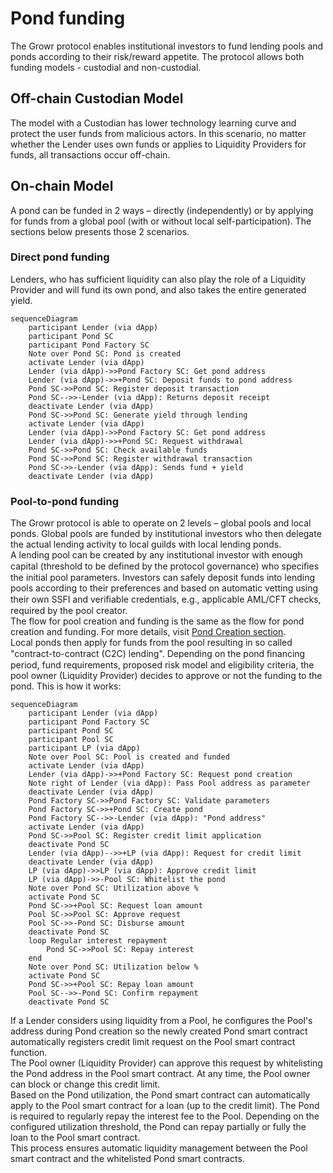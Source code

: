 # Pond funding
The Growr protocol enables institutional investors to fund lending pools and ponds according to their risk/reward appetite. The protocol allows both funding models - custodial and non-custodial.
## Off-chain Custodian Model
The model with a Custodian has lower technology learning curve and protect the user funds from malicious actors. In this scenario, no matter whether the Lender uses own funds or applies to Liquidity Providers for funds, all transactions occur off-chain.
## On-chain Model
A pond can be funded in 2 ways – directly (independently) or by applying for funds from a global pool (with or without local self-participation). The sections below presents those 2 scenarios.
### Direct pond funding
Lenders, who has sufficient liquidity can also play the role of a Liquidity Provider and will fund its own pond, and also takes the entire generated yield.
```mermaid
sequenceDiagram
    participant Lender (via dApp)
    participant Pond SC
    participant Pond Factory SC
    Note over Pond SC: Pond is created
    activate Lender (via dApp)
    Lender (via dApp)->>Pond Factory SC: Get pond address
    Lender (via dApp)->>+Pond SC: Deposit funds to pond address
    Pond SC->>Pond SC: Register deposit transaction
    Pond SC-->>-Lender (via dApp): Returns deposit receipt
    deactivate Lender (via dApp)
    Pond SC->>Pond SC: Generate yield through lending
    activate Lender (via dApp)
    Lender (via dApp)->>Pond Factory SC: Get pond address
    Lender (via dApp)->>+Pond SC: Request withdrawal
    Pond SC->>Pond SC: Check available funds
    Pond SC->>Pond SC: Register withdrawal transaction
    Pond SC->>-Lender (via dApp): Sends fund + yield
    deactivate Lender (via dApp)
```
### Pool-to-pond funding
The Growr protocol is able to operate on 2 levels – global pools and local ponds. Global pools are funded by institutional investors who then delegate the actual lending activity to local guilds with local lending ponds.  
A lending pool can be created by any institutional investor with enough capital (threshold to be deﬁned by the protocol governance) who speciﬁes the initial pool parameters. Investors can safely deposit funds into lending pools according to their preferences and based on automatic vetting using their own SSFI and veriﬁable credentials, e.g., applicable AML/CFT checks, required by the pool creator.  
The flow for pool creation and funding is the same as the flow for pond creation and funding. For more details, visit [Pond Creation section](./D-Liquidity-1-Pond-Creation.md).  
Local ponds then apply for funds from the pool resulting in so called "contract-to-contract (C2C) lending". Depending on the pond ﬁnancing period, fund requirements, proposed risk model and eligibility criteria, the pool owner (Liquidity Provider) decides to approve or not the funding to the pond. This is how it works:  
```mermaid
sequenceDiagram
    participant Lender (via dApp)
    participant Pond Factory SC
    participant Pond SC
    participant Pool SC
    participant LP (via dApp)
    Note over Pool SC: Pool is created and funded
    activate Lender (via dApp)
    Lender (via dApp)->>+Pond Factory SC: Request pond creation
    Note right of Lender (via dApp): Pass Pool address as parameter
    deactivate Lender (via dApp)
    Pond Factory SC->>Pond Factory SC: Validate parameters
    Pond Factory SC->>+Pond SC: Create pond
    Pond Factory SC-->>-Lender (via dApp): "Pond address"
    activate Lender (via dApp)
    Pond SC->>Pool SC: Register credit limit application
    deactivate Pond SC
    Lender (via dApp)-->>+LP (via dApp): Request for credit limit
    deactivate Lender (via dApp)
    LP (via dApp)->>LP (via dApp): Approve credit limit
    LP (via dApp)->>-Pool SC: Whitelist the pond
    Note over Pond SC: Utilization above %
    activate Pond SC
    Pond SC->>+Pool SC: Request loan amount
    Pool SC->>Pool SC: Approve request
    Pool SC->>-Pond SC: Disburse amount
    deactivate Pond SC
    loop Regular interest repayment
        Pond SC->>Pool SC: Repay interest
    end
    Note over Pond SC: Utilization below %
    activate Pond SC
    Pond SC->>+Pool SC: Repay loan amount
    Pool SC-->>-Pond SC: Confirm repayment
    deactivate Pond SC
```
If a Lender considers using liquidity from a Pool, he configures the Pool's address during Pond creation so the newly created Pond smart contract automatically registers credit limit request on the Pool smart contract function.  
The Pool owner (Liquidity Provider) can approve this request by whitelisting the Pond address in the Pool smart contract. At any time, the Pool owner can block or change this credit limit.  
Based on the Pond utilization, the Pond smart contract can automatically apply to the Pool smart contract for a loan (up to the credit limit). The Pond is required to regularly repay the interest fee to the Pool. Depending on the configured utilization threshold, the Pond can repay partially or fully the loan to the Pool smart contract.  
This process ensures automatic liquidity management between the Pool smart contract and the whitelisted Pond smart contracts.